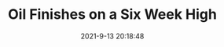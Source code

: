 ---
"title": "Oil Finishes on a Six Week High"
"date": "2021-9-13 20:18:48"
"feed_name": "RIGZONE"
"feed_website": "http://www.rigzone.com/"
"feed_rss": "http://www.rigzone.com/news/rss/rigzone_latest.aspx"
"link": "https://www.rigzone.com/news/wire/oil_finishes_on_a_six_week_high-13-sep-2021-166424-article/?rss=true"
"file": "_posts/2021-1-1-a1ff505dd5b589fbba8e51ab56e7527764266134.md"
"accident": "0"
"drilling": "0"
"dead": "0"
"injured": "0"
---